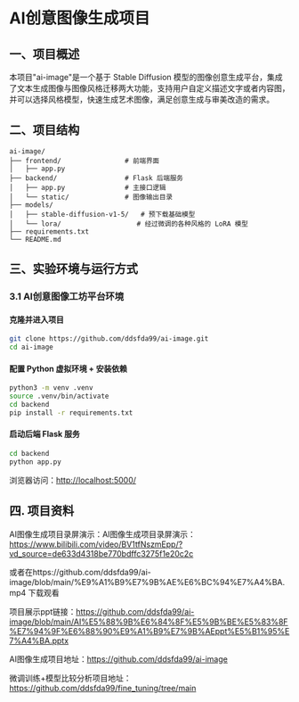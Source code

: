 # AI创意图像生成项目
## 一、项目概述
本项目"ai-image"是一个基于 Stable Diffusion 模型的图像创意生成平台，集成了文本生成图像与图像风格迁移两大功能，支持用户自定义描述文字或者内容图，并可以选择风格模型，快速生成艺术图像，满足创意生成与审美改造的需求。

## 二、项目结构
```
ai-image/
├── frontend/                # 前端界面
│   ├── app.py                 
├── backend/                 # Flask 后端服务
│   ├── app.py               # 主接口逻辑
│   └── static/              # 图像输出目录
├── models/
│   ├── stable-diffusion-v1-5/   # 预下载基础模型
│   └── lora/                   # 经过微调的各种风格的 LoRA 模型
├── requirements.txt
└── README.md
```

## 三、实验环境与运行方式
### 3.1 AI创意图像工坊平台环境
#### 克隆并进入项目
```bash
git clone https://github.com/ddsfda99/ai-image.git
cd ai-image
```
#### 配置 Python 虚拟环境 + 安装依赖
```bash
python3 -m venv .venv           
source .venv/bin/activate      
cd backend
pip install -r requirements.txt 
```
#### 启动后端 Flask 服务
```bash
cd backend
python app.py
```
浏览器访问：[http://localhost:5000/](http://localhost:5000/)

## 四. 项目资料
AI图像生成项目录屏演示：AI图像生成项目录屏演示：https://www.bilibili.com/video/BV1tfNszmEpp/?vd_source=de633d4318be770bdffc3275f1e20c2c

或者在https://github.com/ddsfda99/ai-image/blob/main/%E9%A1%B9%E7%9B%AE%E6%BC%94%E7%A4%BA.mp4 下载观看

项目展示ppt链接：https://github.com/ddsfda99/ai-image/blob/main/AI%E5%88%9B%E6%84%8F%E5%9B%BE%E5%83%8F%E7%94%9F%E6%88%90%E9%A1%B9%E7%9B%AEppt%E5%B1%95%E7%A4%BA.pptx

AI图像生成项目地址：https://github.com/ddsfda99/ai-image

微调训练+模型比较分析项目地址：https://github.com/ddsfda99/fine_tuning/tree/main


